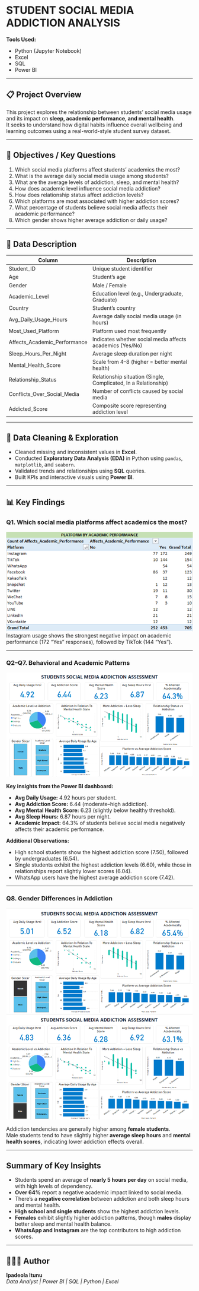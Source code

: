 # STUDENT SOCIAL MEDIA ADDICTION ANALYSIS  

**Tools Used:**  
- Python (Jupyter Notebook)  
- Excel  
- SQL  
- Power BI  

---

## 📋 Project Overview  
This project explores the relationship between students’ social media usage and its impact on **sleep, academic performance, and mental health**.  
It seeks to understand how digital habits influence overall wellbeing and learning outcomes using a real-world-style student survey dataset.

---

## 🎯 Objectives / Key Questions  
1. Which social media platforms affect students’ academics the most?  
2. What is the average daily social media usage among students?  
3. What are the average levels of addiction, sleep, and mental health?  
4. How does academic level influence social media addiction?  
5. How does relationship status affect addiction levels?  
6. Which platforms are most associated with higher addiction scores?  
7. What percentage of students believe social media affects their academic performance?  
8. Which gender shows higher average addiction or daily usage?  

---

## 🧩 Data Description  

| Column | Description |
|---------|--------------|
| Student_ID | Unique student identifier |
| Age | Student’s age |
| Gender | Male / Female |
| Academic_Level | Education level (e.g., Undergraduate, Graduate) |
| Country | Student’s country |
| Avg_Daily_Usage_Hours | Average daily social media usage (in hours) |
| Most_Used_Platform | Platform used most frequently |
| Affects_Academic_Performance | Indicates whether social media affects academics (Yes/No) |
| Sleep_Hours_Per_Night | Average sleep duration per night |
| Mental_Health_Score | Scale from 4–8 (higher = better mental health) |
| Relationship_Status | Relationship situation (Single, Complicated, In a Relationship) |
| Conflicts_Over_Social_Media | Number of conflicts caused by social media |
| Addicted_Score | Composite score representing addiction level |

---

## 🧮 Data Cleaning & Exploration  
- Cleaned missing and inconsistent values in **Excel**.  
- Conducted **Exploratory Data Analysis (EDA)** in Python using `pandas`, `matplotlib`, and `seaborn`.  
- Validated trends and relationships using **SQL** queries.  
- Built KPIs and interactive visuals using **Power BI**.

---

## 📊 Key Findings  

### Q1. Which social media platforms affect academics the most?  
![Platforms Effect](images/platform-effetcs.png)  
Instagram usage shows the strongest negative impact on academic performance (172 “Yes” responses), followed by TikTok (144 “Yes”).  

---

### Q2–Q7. Behavioral and Academic Patterns  
![Dashboard](images/dashboard.png)  

**Key insights from the Power BI dashboard:**  
- **Avg Daily Usage:** 4.92 hours per student.  
- **Avg Addiction Score:** 6.44 (moderate–high addiction).  
- **Avg Mental Health Score:** 6.23 (slightly below healthy threshold).  
- **Avg Sleep Hours:** 6.87 hours per night.  
- **Academic Impact:** 64.3% of students believe social media negatively affects their academic performance.  

**Additional Observations:**  
- High school students show the highest addiction score (7.50), followed by undergraduates (6.54).  
- Single students exhibit the highest addiction levels (6.60), while those in relationships report slightly lower scores (6.04).  
- WhatsApp users have the highest average addiction score (7.42).  

---

### Q8. Gender Differences in Addiction  
![Female Slicer](images/femaleSlicer.png)  
![Male Slicer](images/maleSlicer.png)  

Addiction tendencies are generally higher among **female students**.  
Male students tend to have slightly higher **average sleep hours** and **mental health scores**, indicating lower addiction effects overall.  

---

## Summary of Key Insights  
- Students spend an average of **nearly 5 hours per day** on social media, with high levels of dependency.  
- **Over 64%** report a negative academic impact linked to social media.  
- There’s a **negative correlation** between addiction and both sleep hours and mental health.  
- **High school and single students** show the highest addiction levels.  
- **Females** exhibit slightly higher addiction patterns, though **males** display better sleep and mental health balance.  
- **WhatsApp and Instagram** are the top contributors to high addiction scores.  

---

## 👩🏽‍💻 Author  
**Ipadeola Itunu**  
_Data Analyst | Power BI | SQL | Python | Excel_  
